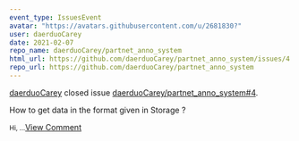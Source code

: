 ```yaml
---
event_type: IssuesEvent
avatar: "https://avatars.githubusercontent.com/u/2681830?"
user: daerduoCarey
date: 2021-02-07
repo_name: daerduoCarey/partnet_anno_system
html_url: https://github.com/daerduoCarey/partnet_anno_system/issues/4
repo_url: https://github.com/daerduoCarey/partnet_anno_system
---
```


<a href='https://github.com/daerduoCarey' target='_blank'>daerduoCarey</a> closed issue <a href='https://github.com/daerduoCarey/partnet_anno_system/issues/4' target='_blank'>daerduoCarey/partnet_anno_system#4</a>.

<p>How to get data in the format given in Storage ?</p><small>Hi,...</small><a href='https://github.com/daerduoCarey/partnet_anno_system/issues/4' target='_blank'>View Comment</a>